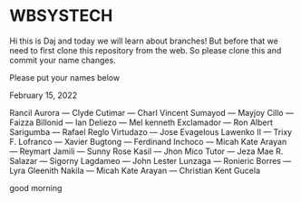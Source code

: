 # WBSYSTECH

Hi this is Daj and today we will learn about branches! But before that we need to first clone this repository from the web. So please clone this and commit your name changes.


Please put your names below

February 15, 2022

Rancil Aurora —
Clyde Cutimar —
Charl Vincent Sumayod —
Mayjoy Cillo —
Faizza Billonid —
Ian Deliezo —
Mel kenneth Exclamador —
Ron Albert Sarigumba —
Rafael Reglo Virtudazo —
Jose Evagelous Lawenko II —
Trixy F. Lofranco —
Xavier Bugtong —
Ferdinand Inchoco —
Micah Kate Arayan —
Reymart Jamili —
Sunny Rose Kasil —
Jhon Mico Tutor —
Jeza Mae R. Salazar —
Sigorny Lagdameo —
John Lester Lunzaga —
Ronieric Borres —
Lyra Gleenith Nakila —
Micah Kate Arayan — 
Christian Kent Gucela 


good morning